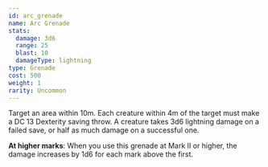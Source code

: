 ```yaml
---
id: arc_grenade
name: Arc Grenade
stats:
  damage: 3d6
  range: 25
  blast: 10
  damageType: lightning
type: Grenade
cost: 500
weight: 1
rarity: Uncommon
---
```

Target an area within 10m. Each creature within 4m of the target must make a DC 13 Dexterity saving throw.
A creature takes 3d6 lightning damage on a failed save, or half as much damage on a successful one.

__At higher marks__: When you use this grenade at Mark II or higher, the damage increases by 1d6 for each mark above the first.
